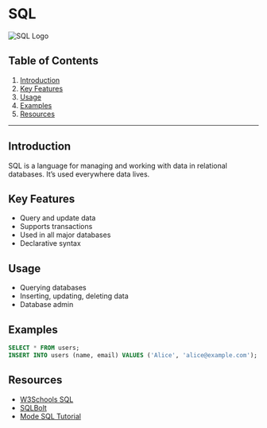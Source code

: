 # SQL

![SQL Logo](https://upload.wikimedia.org/wikipedia/commons/8/87/Sql_data_base_with_logo.png)

## Table of Contents
1. [Introduction](#introduction)
2. [Key Features](#key-features)
3. [Usage](#usage)
4. [Examples](#examples)
5. [Resources](#resources)

---

## Introduction
SQL is a language for managing and working with data in relational databases. It’s used everywhere data lives.

## Key Features
- Query and update data
- Supports transactions
- Used in all major databases
- Declarative syntax

## Usage
- Querying databases
- Inserting, updating, deleting data
- Database admin

## Examples
```sql
SELECT * FROM users;
INSERT INTO users (name, email) VALUES ('Alice', 'alice@example.com');
```

## Resources
- [W3Schools SQL](https://www.w3schools.com/sql/)
- [SQLBolt](https://sqlbolt.com/)
- [Mode SQL Tutorial](https://mode.com/sql-tutorial/)
